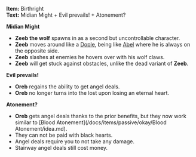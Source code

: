 **Item:** Birthright
<br>
**Text:** Midian Might + Evil prevails! + Atonement?

**Midian Might**
- **Zeeb the wolf** spawns in as a second but uncontrollable character.
- **Zeeb** moves around like a [Dople](https://bindingofisaacrebirth.fandom.com/wiki/Dople), being like [Abel](https://bindingofisaacrebirth.fandom.com/wiki/Abel) where he is always on the opposite side.
- **Zeeb** slashes at enemies he hovers over with his wolf claws.
- **Zeeb** will get stuck against obstacles, unlike the dead variant of **Zeeb**.

**Evil prevails!**
- **Oreb** regains the ability to get angel deals.
- **Oreb** no longer turns into the lost upon losing an eternal heart.

**Atonement?**
- **Oreb** gets angel deals thanks to the prior benefits, but they now work similar to [Blood Atonement](/docs/items/passive/okay/Blood Atonement/idea.md).
- They can not be paid with black hearts.
- Angel deals require you to not take any damage.
- Stairway angel deals still cost money.